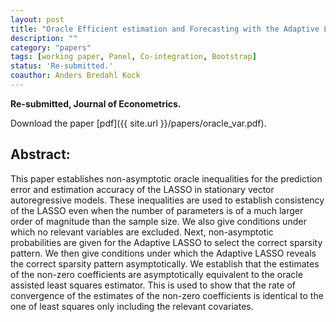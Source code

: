 ```yaml
---
layout: post
title: "Oracle Efficient estimation and Forecasting with the Adaptive Lasso and the Adaptive Group Lasso in Vector Autoregressions."
description: ""
category: "papers"
tags: [working paper, Panel, Co-integration, Bootstrap]
status: 'Re-submitted.'
coauthor: Anders Bredahl Kock
---
```


**Re-submitted, Journal of Econometrics.**

Download the paper [pdf]({{ site.url }}/papers/oracle_var.pdf).

## Abstract:

This paper establishes non-asymptotic oracle inequalities for the prediction error and estimation accuracy of the LASSO in stationary vector autoregressive models. These inequalities are used to establish consistency of the LASSO even when the number of parameters is of a much larger order of magnitude than the sample size. We also give conditions under which no relevant variables are excluded. Next, non-asymptotic probabilities are given for the Adaptive LASSO to select the correct sparsity pattern. We then give conditions under which the Adaptive LASSO reveals the correct sparsity pattern asymptotically. We establish that the estimates of the non-zero coefficients are asymptotically equivalent to the oracle assisted least squares estimator. This is used to show that the rate of convergence of the estimates of the non-zero coefficients is identical to the one of least squares only including the relevant covariates.


